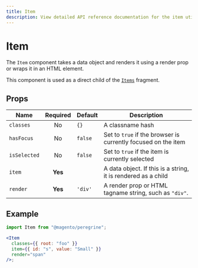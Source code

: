 ```yaml
---
title: Item
description: View detailed API reference documentation for the item utility in the Peregrine package of the PWA Studio framework.
---
```


# Item

The `Item` component takes a data object and renders it using a render prop or wraps it in an HTML element.

This component is used as a direct child of the [`Items`][] fragment.

[`items`]: /api/peregrine/components-and-utilities/Items/

## Props

| Name         | Required | Default | Description                                                   |
| ------------ | :------: | ------- | ------------------------------------------------------------- |
| `classes`    |    No    | `{}`    | A classname hash                                              |
| `hasFocus`   |    No    | `false` | Set to `true` if the browser is currently focused on the item |
| `isSelected` |    No    | `false` | Set to `true` if the item is currently selected               |
| `item`       | **Yes**  |         | A data object. If this is a string, it is rendered as a child |
| `render`     | **Yes**  | `'div'` | A render prop or HTML tagname string, such as `"div"`.        |

## Example

```jsx
import Item from "@magento/peregrine";

<Item
  classes={{ root: "foo" }}
  item={{ id: "s", value: "Small" }}
  render="span"
/>;
```
